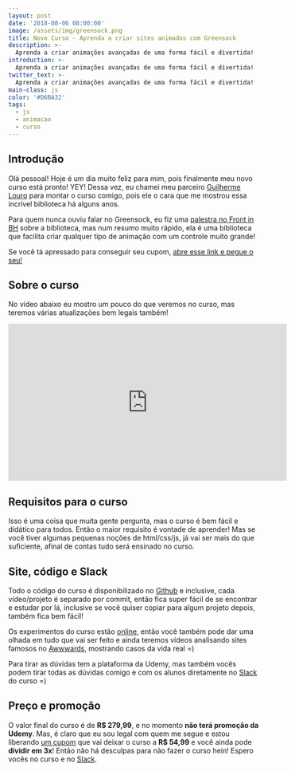 ```yaml
---
layout: post
date: '2018-08-06 08:00:00'
image: /assets/img/greensock.png
title: Novo Curso - Aprenda a criar sites animados com Greensock
description: >-
  Aprenda a criar animações avançadas de uma forma fácil e divertida!
introduction: >-
  Aprenda a criar animações avançadas de uma forma fácil e divertida!
twitter_text: >-
  Aprenda a criar animações avançadas de uma forma fácil e divertida!
main-class: js
color: '#D6BA32'
tags:
  - js
  - animacao
  - curso
---
```


## Introdução

Olá pessoal! Hoje é um dia muito feliz para mim, pois finalmente meu novo curso está pronto! YEY! Dessa vez, eu chamei meu parceiro [Guilherme Louro](https://github.com/guilouro) para montar o curso comigo, pois ele o cara que me mostrou essa incrível biblioteca há alguns anos.

Para quem nunca ouviu falar no Greensock, eu fiz uma [palestra no Front in BH](https://www.youtube.com/watch?v=UgCwgIdoujg) sobre a biblioteca, mas num resumo muito rápido, ela é uma biblioteca que facilita criar qualquer tipo de animação com um controle muito grande!

Se você tá apressado para conseguir seu cupom, [abre esse link e pegue o seu!](https://www.udemy.com/aprenda-a-criar-sites-animados-com-greensock/?couponCode=PROMOAGO22)

## Sobre o curso

No vídeo abaixo eu mostro um pouco do que veremos no curso, mas teremos várias atualizações bem legais também!

<iframe width="560" height="315" src="https://www.youtube.com/embed/mWKwZpSA5Rc" frameborder="0" allow="autoplay; encrypted-media" allowfullscreen></iframe>

## Requisitos para o curso

Isso é uma coisa que muita gente pergunta, mas o curso é bem fácil e didático para todos. Então o maior requisito é vontade de aprender! Mas se você tiver algumas pequenas noções de html/css/js, já vai ser mais do que suficiente, afinal de contas tudo será ensinado no curso.

## Site, código e Slack

Todo o código do curso é disponibilizado no [Github](https://github.com/willianjusten/greensock-course) e inclusive, cada vídeo/projeto é separado por commit, então fica super fácil de se encontrar e estudar por lá, inclusive se você quiser copiar para algum projeto depois, também fica bem fácil!

Os experimentos do curso estão [online](https://greensock-course.willianjusten.com.br/), então você também pode dar uma olhada em tudo que vai ser feito e ainda teremos vídeos analisando sites famosos no [Awwwards](https://www.awwwards.com/websites/gsap-animation/), mostrando casos da vida real =)

Para tirar as dúvidas tem a plataforma da Udemy, mas também vocês podem tirar todas as dúvidas comigo e com os alunos diretamente no [Slack](https://bit.ly/slack-will) do curso =)

## Preço e promoção

O valor final do curso é de **R\$ 279,99**, e no momento **não terá promoção da Udemy**. Mas, é claro que eu sou legal com quem me segue e estou liberando [um cupom](https://www.udemy.com/aprenda-a-criar-sites-animados-com-greensock/?couponCode=PROMOAGO22) que vai deixar o curso a **R\$ 54,99** e você ainda pode **dividir em 3x**! Então não há desculpas para não fazer o curso hein! Espero vocês no curso e no [Slack](https://bit.ly/slack-will).
